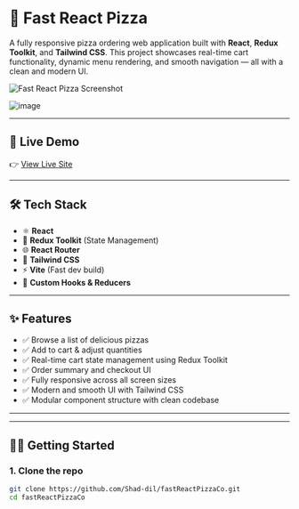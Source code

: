 # 🍕 Fast React Pizza

A fully responsive pizza ordering web application built with **React**, **Redux Toolkit**, and **Tailwind CSS**. This project showcases real-time cart functionality, dynamic menu rendering, and smooth navigation — all with a clean and modern UI.

![Fast React Pizza Screenshot](https://user-images.githubusercontent.com/your-image-link.png) 

![image](https://github.com/user-attachments/assets/10d9772d-e63b-4058-b2a9-5d829dbce8cd)

<!-- optional preview image -->

---

## 🚀 Live Demo

👉 [View Live Site](https://fast-react-pizza-coo.vercel.app/)

---

## 🛠 Tech Stack

- ⚛️ **React**
- 🧰 **Redux Toolkit** (State Management)
- 🌐 **React Router**
- 💨 **Tailwind CSS**
- ⚡ **Vite** (Fast dev build)
- 🎯 **Custom Hooks & Reducers**

---

## ✨ Features

- ✅ Browse a list of delicious pizzas
- ✅ Add to cart & adjust quantities
- ✅ Real-time cart state management using Redux Toolkit
- ✅ Order summary and checkout UI
- ✅ Fully responsive across all screen sizes
- ✅ Modern and smooth UI with Tailwind CSS
- ✅ Modular component structure with clean codebase

---


---

## 🧑‍💻 Getting Started

### 1. Clone the repo
```bash
git clone https://github.com/Shad-dil/fastReactPizzaCo.git
cd fastReactPizzaCo
